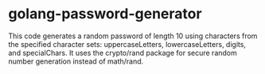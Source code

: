 # golang-password-generator
This code generates a random password of length 10 using characters from the specified character sets: uppercaseLetters, lowercaseLetters, digits, and specialChars.
It uses the crypto/rand package for secure random number generation instead of math/rand.
